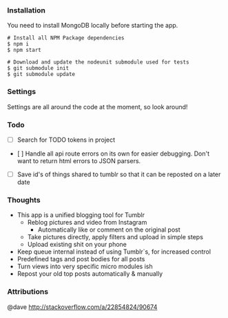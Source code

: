### Installation

You need to install MongoDB locally before starting the app.

    # Install all NPM Package dependencies
    $ npm i
    $ npm start

    # Download and update the nodeunit submodule used for tests
    $ git submodule init
    $ git submodule update

### Settings

Settings are all around the code at the moment, so look around!

### Todo

- [ ] Search for TODO tokens in project
- [ ] Handle all api route errors on its own for easier debugging. Don't want to return html errors to JSON parsers.
- [ ] Save id's of things shared to tumblr so that it can be reposted on a later date

### Thoughts

  - This app is a unified blogging tool for Tumblr
    - Reblog pictures and video from Instagram
      - Automatically like or comment on the original post
    - Take pictures directly, apply filters and upload in simple steps
    - Upload existing shit on your phone
  - Keep queue internal instead of using Tumblr`s, for increased control
  - Predefined tags and post bodies for all posts
  - Turn views into very specific micro modules ish
  - Repost your old top posts automatically & manually

### Attributions

  @dave http://stackoverflow.com/a/22854824/90674

